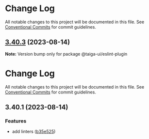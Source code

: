 # Change Log

All notable changes to this project will be documented in this file. See
[Conventional Commits](https://conventionalcommits.org) for commit guidelines.

## [3.40.3](https://github.com/taiga-family/linters/compare/@taiga-ui/eslint-plugin@3.40.1...@taiga-ui/eslint-plugin@3.40.3) (2023-08-14)

**Note:** Version bump only for package @taiga-ui/eslint-plugin

# Change Log

All notable changes to this project will be documented in this file. See
[Conventional Commits](https://conventionalcommits.org) for commit guidelines.

## 3.40.1 (2023-08-14)

### Features

- add linters ([b35e525](https://github.com/taiga-family/linters/commit/b35e5252a2bac063696f0fd1b5accc1ac0d34a66))
